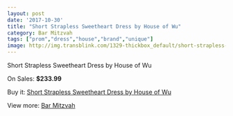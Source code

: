 ```yaml
---
layout: post
date: '2017-10-30'
title: "Short Strapless Sweetheart Dress by House of Wu"
category: Bar Mitzvah
tags: ["prom","dress","house","brand","unique"]
image: http://img.transblink.com/1329-thickbox_default/short-strapless-sweetheart-dress-by-house-of-wu.jpg
---
```

Short Strapless Sweetheart Dress by House of Wu

On Sales: **$233.99**
<a href="https://www.transblink.com/en/bar-mitzvah/395-short-strapless-sweetheart-dress-by-house-of-wu.html"><amp-img layout="responsive" width="600" height="600" src="//img.transblink.com/1329-thickbox_default/short-strapless-sweetheart-dress-by-house-of-wu.jpg" alt="Short Strapless Sweetheart Dress by House of Wu 0" /></a>
<a href="https://www.transblink.com/en/bar-mitzvah/395-short-strapless-sweetheart-dress-by-house-of-wu.html"><amp-img layout="responsive" width="600" height="600" src="//img.transblink.com/1330-thickbox_default/short-strapless-sweetheart-dress-by-house-of-wu.jpg" alt="Short Strapless Sweetheart Dress by House of Wu 1" /></a>

Buy it: [Short Strapless Sweetheart Dress by House of Wu](https://www.transblink.com/en/bar-mitzvah/395-short-strapless-sweetheart-dress-by-house-of-wu.html "Short Strapless Sweetheart Dress by House of Wu")

View more: [Bar Mitzvah](https://www.transblink.com/en/2-bar-mitzvah "Bar Mitzvah")